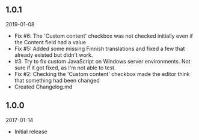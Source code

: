 
## 1.0.1
2019-01-08
 - Fix #6: The 'Custom content' checkbox was not checked initially even if the Content field had a value
 - Fix #5: Added some missing Finnish translations and fixed a few that already existed but didn't work.
 - #3: Try to fix custom JavaScript on Windows server environments. Not sure if it got fixed, as I'm not able to test.
 - Fix #2: Checking the 'Custom content' checkbox made the editor think that something had been changed
 - Created Changelog.md

## 1.0.0
2017-01-14
- Initial release